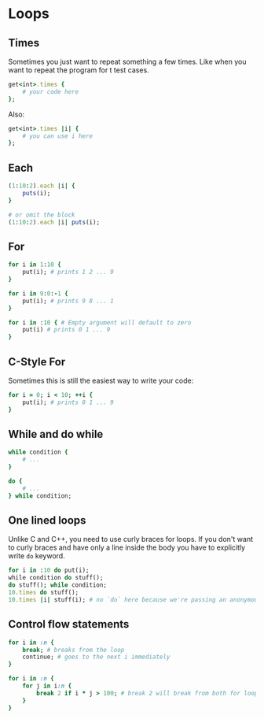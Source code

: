 # Loops

## Times

Sometimes you just want to repeat something a few times. Like when you want to repeat the program for t test cases.

```ruby
get<int>.times {
    # your code here
};
```

Also:
```ruby
get<int>.times |i| {
    # you can use i here
};
```

## Each

```ruby
(1:10:2).each |i| {
    puts(i);
}

# or omit the block
(1:10:2).each |i| puts(i);
```

## For

```ruby
for i in 1:10 {
    put(i); # prints 1 2 ... 9
}

for i in 9:0:-1 {
    put(i); # prints 9 8 ... 1
}

for i in :10 { # Empty argument will default to zero
    put(i) # prints 0 1 ... 9
}
```

## C-Style For

Sometimes this is still the easiest way to write your code:

```ruby
for i = 0; i < 10; ++i {
    put(i); # prints 0 1 ... 9
}
```

## While and do while

```ruby
while condition {
    # ...
}

do {
    # ...
} while condition;
```

## One lined loops

Unlike C and C++, you need to use curly braces for loops. If you don't want to curly braces and have only a line inside the body you have to explicitly write `do` keyword.

```ruby
for i in :10 do put(i);
while condition do stuff();
do stuff(); while condition;
10.times do stuff();
10.times |i| stuff(i); # no `do` here because we're passing an anonymous function to times method.
```

## Control flow statements

```ruby
for i in :n {
    break; # breaks from the loop
    continue; # goes to the next i immediately 
}

for i in :n {
    for j in i:n {
        break 2 if i * j > 100; # break 2 will break from both for loops.
    }
}
```

